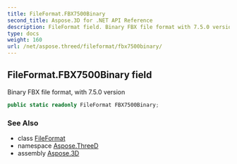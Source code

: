 ```yaml
---
title: FileFormat.FBX7500Binary
second_title: Aspose.3D for .NET API Reference
description: FileFormat field. Binary FBX file format with 7.5.0 version
type: docs
weight: 160
url: /net/aspose.threed/fileformat/fbx7500binary/
---
```

## FileFormat.FBX7500Binary field

Binary FBX file format, with 7.5.0 version

```csharp
public static readonly FileFormat FBX7500Binary;
```

### See Also

* class [FileFormat](../)
* namespace [Aspose.ThreeD](../../../aspose.threed/)
* assembly [Aspose.3D](../../../)


